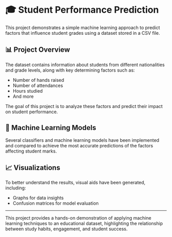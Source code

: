 # 🎓 Student Performance Prediction
This project demonstrates a simple machine learning approach to predict factors that influence student grades using a dataset stored in a CSV file.

## 📊 Project Overview

The dataset contains information about students from different nationalities and grade levels, along with key determining factors such as:

- Number of hands raised
- Number of attendances
- Hours studied
- And more

The goal of this project is to analyze these factors and predict their impact on student performance.

## 🧠 Machine Learning Models

Several classifiers and machine learning models have been implemented and compared to achieve the most accurate predictions of the factors affecting student marks.

## 📈 Visualizations

To better understand the results, visual aids have been generated, including:

- Graphs for data insights
- Confusion matrices for model evaluation

---

This project provides a hands-on demonstration of applying machine learning techniques to an educational dataset, highlighting the relationship between study habits, engagement, and student success.
